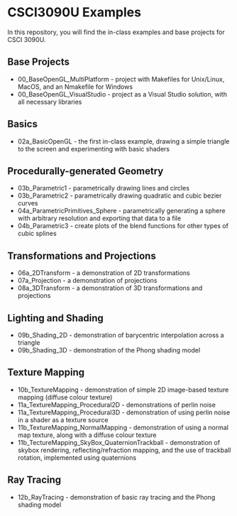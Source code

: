 # CSCI3090U Examples

In this repository, you will find the in-class examples and base projects for CSCI 3090U.

## Base Projects

- 00_BaseOpenGL_MultiPlatform - project with Makefiles for Unix/Linux, MacOS, and an Nmakefile for Windows
- 00_BaseOpenGL_VisualStudio - project as a Visual Studio solution, with all necessary libraries

## Basics

- 02a_BasicOpenGL - the first in-class example, drawing a simple triangle to the screen and experimenting with basic shaders

## Procedurally-generated Geometry

- 03b_Parametric1 - parametrically drawing lines and circles
- 03b_Parametric2 - parametrically drawing quadratic and cubic bezier curves
- 04a_ParametricPrimitives_Sphere - parametrically generating a sphere with arbitrary resolution and exporting that data to a file
- 04b_Parametric3 - create plots of the blend functions for other types of cubic splines

## Transformations and Projections

- 06a_2DTransform - a demonstration of 2D transformations
- 07a_Projection - a demonstration of projections
- 08a_3DTransform - a demonstration of 3D transformations and projections

## Lighting and Shading

- 09b_Shading_2D - demonstration of barycentric interpolation across a triangle
- 09b_Shading_3D - demonstration of the Phong shading model

## Texture Mapping

- 10b_TextureMapping - demonstration of simple 2D image-based texture mapping (diffuse colour texture)
- 11a_TextureMapping_Procedural2D - demonstrations of perlin noise
- 11a_TextureMapping_Procedural3D - demonstration of using perlin noise in a shader as a texture source
- 11b_TextureMapping_NormalMapping - demonstration of using a normal map texture, along with a diffuse colour texture
- 11b_TectureMapping_SkyBox_QuaternionTrackball - demonstration of skybox rendering, reflecting/refraction mapping, and the use of trackball rotation, implemented using quaternions

## Ray Tracing

- 12b_RayTracing - demonstration of basic ray tracing and the Phong shading model
